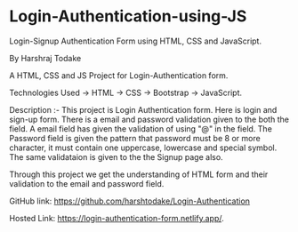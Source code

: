 # Login-Authentication-using-JS
Login-Signup Authentication Form using HTML, CSS and JavaScript.

By Harshraj Todake

A HTML, CSS and JS Project for Login-Authentication form.

Technologies Used -> HTML -> CSS -> Bootstrap -> JavaScript.

Description :- This project is Login Authentication form. Here is login and sign-up form. There is a email and password validation given to the both the field. A email field has given the validation of using "@" in the field. The Password field is given the pattern that password must be 8 or more character, it must contain one uppercase, lowercase and special symbol. The same validataion is given to the the Signup page also.

Through this project we get the understanding of HTML form and their validation to the email and password field.

GitHub link: https://github.com/harshtodake/Login-Authentication

Hosted Link: https://login-authentication-form.netlify.app/.

